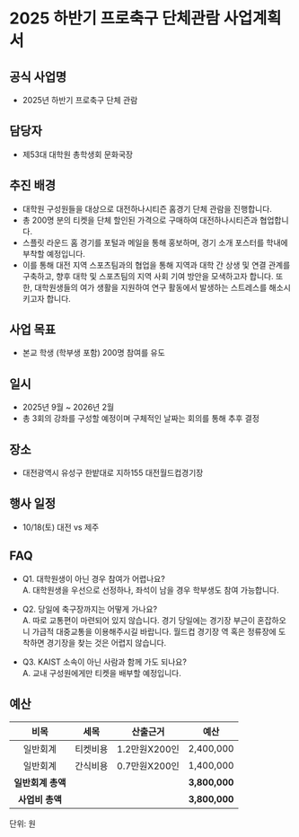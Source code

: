 2025 하반기 프로축구 단체관람 사업계획서
===

## 공식 사업명
-	2025년 하반기 프로축구 단체 관람

## 담당자
-	제53대 대학원 총학생회 문화국장

## 추진 배경
- 대학원 구성원들을 대상으로 대전하나시티즌 홈경기 단체 관람을 진행합니다.
- 총 200명 분의 티켓을 단체 할인된 가격으로 구매하여 대전하나시티즌과 협업합니다.
- 스플릿 라운드 홈 경기를 포털과 메일을 통해 홍보하며, 경기 소개 포스터를 학내에 부착할 예정입니다.
- 이를 통해 대전 지역 스포츠팀과의 협업을 통해 지역과 대학 간 상생 및 연결 관계를 구축하고, 향후 대학 및 스포츠팀의 지역 사회 기여 방안을 모색하고자 합니다. 또한, 대학원생들의 여가 생활을 지원하여 연구 활동에서 발생하는 스트레스를 해소시키고자 합니다.

## 사업 목표
-	본교 학생 (학부생 포함) 200명 참여를 유도

## 일시
-	2025년 9월 ~ 2026년 2월
-	총 3회의 강좌를 구성할 예정이며 구체적인 날짜는 회의를 통해 추후 결정

## 장소
-	대전광역시 유성구 한밭대로 지하155 대전월드컵경기장

## 행사 일정
- 10/18(토) 대전 vs 제주


## FAQ
- Q1. 대학원생이 아닌 경우 참여가 어렵나요? <br/> A. 대학원생을 우선으로 선정하나, 좌석이 남을 경우 학부생도 참여 가능합니다.

- Q2. 당일에 축구장까지는 어떻게 가나요? <br/> A. 따로 교통편이 마련되어 있지 않습니다. 경기 당일에는 경기장 부근이 혼잡하오니 가급적 대중교통을 이용해주시길 바랍니다. 월드컵 경기장 역 혹은 정류장에 도착하면 경기장을 찾는 것은 어렵지 않습니다.

- Q3. KAIST 소속이 아닌 사람과 함께 가도 되나요? <br/> A. 교내 구성원에게만 티켓을 배부할 예정입니다.


## 예산

|  **비목** |   **세목**   | **산출근거** | **예산** |
|:----------:|:------------:|:--------:|:--------:|
|일반회계| 티켓비용 | 1.2만원X200인 | 2,400,000 |
|일반회계| 간식비용 | 0.7만원X200인 | 1,400,000 |
|   **일반회계 총액**  |        |   | **3,800,000**  |   
|   **사업비 총액**  |        |   | **3,800,000**  |

단위: 원

